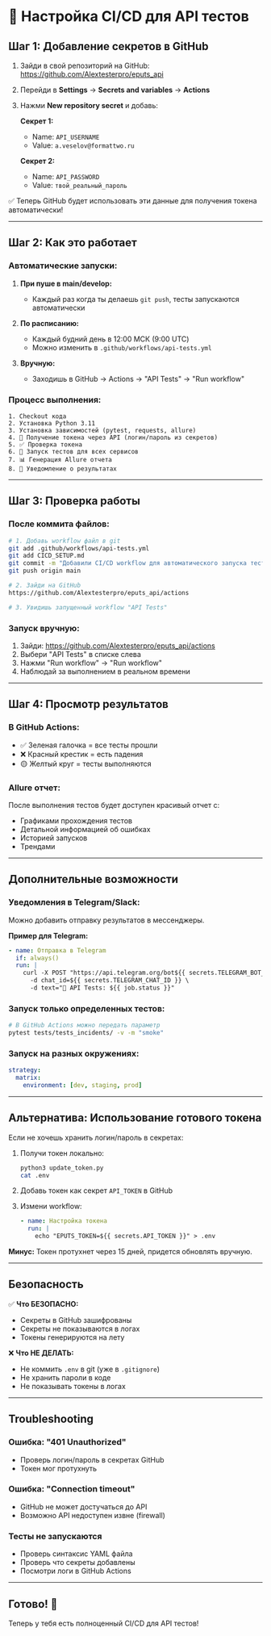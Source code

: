 # 🚀 Настройка CI/CD для API тестов

## Шаг 1: Добавление секретов в GitHub

1. Зайди в свой репозиторий на GitHub: https://github.com/Alextesterpro/eputs_api

2. Перейди в **Settings** → **Secrets and variables** → **Actions**

3. Нажми **New repository secret** и добавь:

   **Секрет 1:**
   - Name: `API_USERNAME`
   - Value: `a.veselov@formattwo.ru`

   **Секрет 2:**
   - Name: `API_PASSWORD`
   - Value: `твой_реальный_пароль`

✅ Теперь GitHub будет использовать эти данные для получения токена автоматически!

---

## Шаг 2: Как это работает

### Автоматические запуски:

1. **При пуше в main/develop:**
   - Каждый раз когда ты делаешь `git push`, тесты запускаются автоматически

2. **По расписанию:**
   - Каждый будний день в 12:00 МСК (9:00 UTC)
   - Можно изменить в `.github/workflows/api-tests.yml`

3. **Вручную:**
   - Заходишь в GitHub → Actions → "API Tests" → "Run workflow"

### Процесс выполнения:

```
1. Checkout кода
2. Установка Python 3.11
3. Установка зависимостей (pytest, requests, allure)
4. 🔑 Получение токена через API (логин/пароль из секретов)
5. ✅ Проверка токена
6. 🧪 Запуск тестов для всех сервисов
7. 📊 Генерация Allure отчета
8. 📢 Уведомление о результатах
```

---

## Шаг 3: Проверка работы

### После коммита файлов:

```bash
# 1. Добавь workflow файл в git
git add .github/workflows/api-tests.yml
git add CICD_SETUP.md
git commit -m "Добавили CI/CD workflow для автоматического запуска тестов"
git push origin main

# 2. Зайди на GitHub
https://github.com/Alextesterpro/eputs_api/actions

# 3. Увидишь запущенный workflow "API Tests"
```

### Запуск вручную:

1. Зайди: https://github.com/Alextesterpro/eputs_api/actions
2. Выбери "API Tests" в списке слева
3. Нажми "Run workflow" → "Run workflow"
4. Наблюдай за выполнением в реальном времени

---

## Шаг 4: Просмотр результатов

### В GitHub Actions:

- ✅ Зеленая галочка = все тесты прошли
- ❌ Красный крестик = есть падения
- 🟡 Желтый круг = тесты выполняются

### Allure отчет:

После выполнения тестов будет доступен красивый отчет с:
- Графиками прохождения тестов
- Детальной информацией об ошибках
- Историей запусков
- Трендами

---

## Дополнительные возможности

### Уведомления в Telegram/Slack:

Можно добавить отправку результатов в мессенджеры.

**Пример для Telegram:**

```yaml
- name: Отправка в Telegram
  if: always()
  run: |
    curl -X POST "https://api.telegram.org/bot${{ secrets.TELEGRAM_BOT_TOKEN }}/sendMessage" \
      -d chat_id=${{ secrets.TELEGRAM_CHAT_ID }} \
      -d text="🧪 API Tests: ${{ job.status }}"
```

### Запуск только определенных тестов:

```bash
# В GitHub Actions можно передать параметр
pytest tests/tests_incidents/ -v -m "smoke"
```

### Запуск на разных окружениях:

```yaml
strategy:
  matrix:
    environment: [dev, staging, prod]
```

---

## Альтернатива: Использование готового токена

Если не хочешь хранить логин/пароль в секретах:

1. Получи токен локально:
   ```bash
   python3 update_token.py
   cat .env
   ```

2. Добавь токен как секрет `API_TOKEN` в GitHub

3. Измени workflow:
   ```yaml
   - name: Настройка токена
     run: |
       echo "EPUTS_TOKEN=${{ secrets.API_TOKEN }}" > .env
   ```

**Минус:** Токен протухнет через 15 дней, придется обновлять вручную.

---

## Безопасность

✅ **Что БЕЗОПАСНО:**
- Секреты в GitHub зашифрованы
- Секреты не показываются в логах
- Токены генерируются на лету

❌ **Что НЕ ДЕЛАТЬ:**
- Не коммить `.env` в git (уже в `.gitignore`)
- Не хранить пароли в коде
- Не показывать токены в логах

---

## Troubleshooting

### Ошибка: "401 Unauthorized"
- Проверь логин/пароль в секретах GitHub
- Токен мог протухнуть

### Ошибка: "Connection timeout"
- GitHub не может достучаться до API
- Возможно API недоступен извне (firewall)

### Тесты не запускаются
- Проверь синтаксис YAML файла
- Проверь что секреты добавлены
- Посмотри логи в GitHub Actions

---

## Готово! 🎉

Теперь у тебя есть полноценный CI/CD для API тестов!

